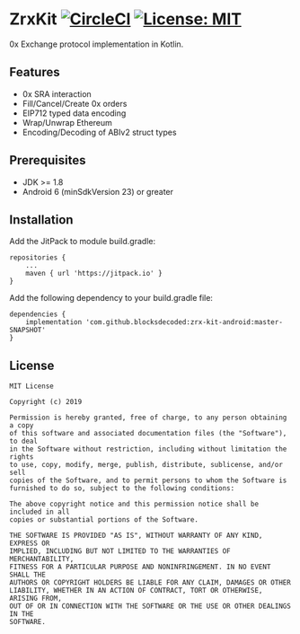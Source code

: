 # ZrxKit [![CircleCI](https://circleci.com/gh/blocksdecoded/zrx-kit-android/tree/master.svg?style=shield)](https://circleci.com/gh/blocksdecoded/zrx-kit-android/tree/master) [![License: MIT](https://img.shields.io/badge/License-MIT-brightgreen.svg)](https://opensource.org/licenses/MIT)
0x Exchange protocol implementation in Kotlin.

## Features
* 0x SRA interaction
* Fill/Cancel/Create 0x orders
* EIP712 typed data encoding
* Wrap/Unwrap Ethereum
* Encoding/Decoding of ABIv2 struct types

## Prerequisites
* JDK >= 1.8
* Android 6 (minSdkVersion 23) or greater

## Installation
Add the JitPack to module build.gradle:
```
repositories {
    ...
    maven { url 'https://jitpack.io' }
}
```
Add the following dependency to your build.gradle file:
```
dependencies {
    implementation 'com.github.blocksdecoded:zrx-kit-android:master-SNAPSHOT'
}
```

## License
    MIT License

    Copyright (c) 2019
    
    Permission is hereby granted, free of charge, to any person obtaining a copy
    of this software and associated documentation files (the "Software"), to deal
    in the Software without restriction, including without limitation the rights
    to use, copy, modify, merge, publish, distribute, sublicense, and/or sell
    copies of the Software, and to permit persons to whom the Software is
    furnished to do so, subject to the following conditions:
    
    The above copyright notice and this permission notice shall be included in all
    copies or substantial portions of the Software.
    
    THE SOFTWARE IS PROVIDED "AS IS", WITHOUT WARRANTY OF ANY KIND, EXPRESS OR
    IMPLIED, INCLUDING BUT NOT LIMITED TO THE WARRANTIES OF MERCHANTABILITY,
    FITNESS FOR A PARTICULAR PURPOSE AND NONINFRINGEMENT. IN NO EVENT SHALL THE
    AUTHORS OR COPYRIGHT HOLDERS BE LIABLE FOR ANY CLAIM, DAMAGES OR OTHER
    LIABILITY, WHETHER IN AN ACTION OF CONTRACT, TORT OR OTHERWISE, ARISING FROM,
    OUT OF OR IN CONNECTION WITH THE SOFTWARE OR THE USE OR OTHER DEALINGS IN THE
    SOFTWARE.
    